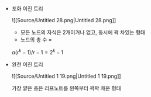 - 포화 이진 트리
    
    ![[Source/Untitled 28.png|Untitled 28.png]]
    
    - 모든 노드의 자식은 2개이거나 없고, 동시에 꽉 차있는 형태
    - 노드의 총 수 =
    
    $a(r^k-1)/r-1 = 2^k -1$
    
      
    
- 완전 이진 트리
    
    ![[Source/Untitled 1 19.png|Untitled 1 19.png]]
    
    가장 얕은 층은 리프노트를 왼쪽부터 꽉꽉 채운 형태